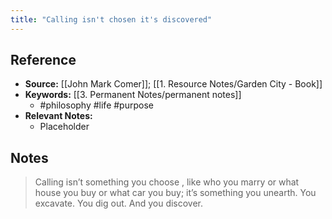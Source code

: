 ```yaml
---
title: "Calling isn't chosen it's discovered"
---
```

## Reference
- **Source:** [[John Mark Comer]]; [[1. Resource Notes/Garden City - Book]]
- **Keywords:** [[3. Permanent Notes/permanent notes]]
	- #philosophy #life #purpose
- **Relevant Notes:**
	- Placeholder
## Notes
> Calling isn’t something you choose , like who you marry or what house you buy or what car you buy; it’s something you unearth. You excavate. You dig out. And you discover.